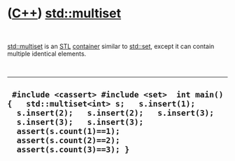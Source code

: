 



 

 

 

 

 

([C++](Cpp.md)) [std::multiset](CppMultiset.md)
=================================================

 

[std::multiset](CppMultiset.md) is an [STL](CppStl.md)
[container](CppContainer.md) similar to [std::set](CppSet.md), except
it can contain multiple identical elements.

 

  ---------------------------------------------------------------------------------------------------------------------------------------------------------------------------------------------------------------------------------------------------
  ` #include <cassert> #include <set>  int main() {   std::multiset<int> s;   s.insert(1);   s.insert(2);   s.insert(2);   s.insert(3);   s.insert(3);   s.insert(3);   assert(s.count(1)==1);   assert(s.count(2)==2);   assert(s.count(3)==3); }`
  ---------------------------------------------------------------------------------------------------------------------------------------------------------------------------------------------------------------------------------------------------

 

 

 

 

 





 



